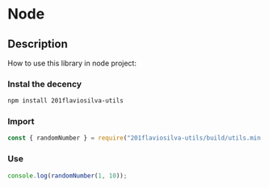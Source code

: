 # Node

## Description

How to use this library in node project:

### Instal the decency

```sh
npm install 201flaviosilva-utils
```

### Import

```js
const { randomNumber } = require("201flaviosilva-utils/build/utils.min.cjs");
```

### Use

```js
console.log(randomNumber(1, 10));
```
